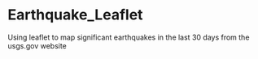 # Earthquake_Leaflet
Using leaflet to map significant earthquakes in the last 30 days from the usgs.gov website
